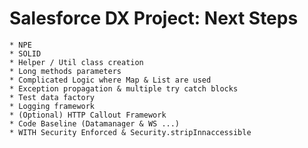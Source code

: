 # Salesforce DX Project: Next Steps
    * NPE  
    * SOLID
    * Helper / Util class creation
    * Long methods parameters 
    * Complicated Logic where Map & List are used
    * Exception propagation & multiple try catch blocks
    * Test data factory 
    * Logging framework
    * (Optional) HTTP Callout Framework
    * Code Baseline (Datamanager & WS ...)
    * WITH Security Enforced & Security.stripInnaccessible

